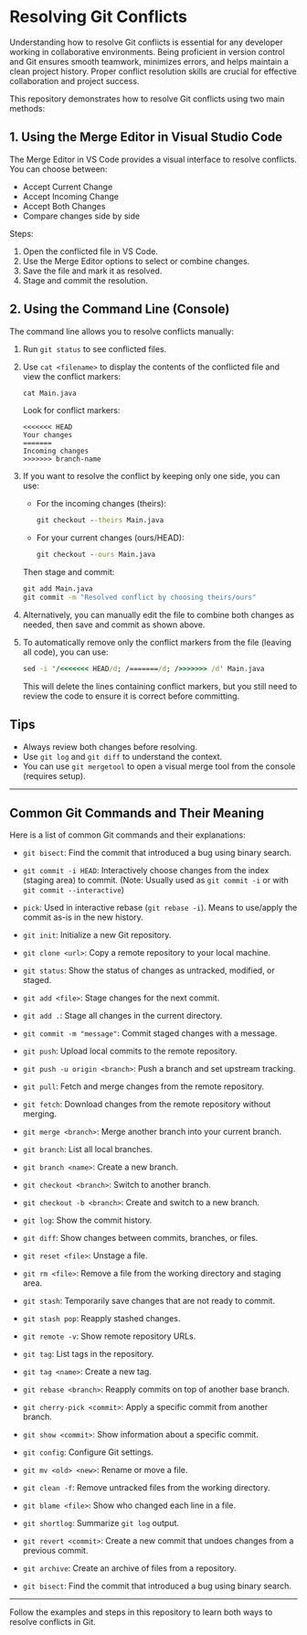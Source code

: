 
# Resolving Git Conflicts

Understanding how to resolve Git conflicts is essential for any developer working in collaborative environments. Being proficient in version control and Git ensures smooth teamwork, minimizes errors, and helps maintain a clean project history. Proper conflict resolution skills are crucial for effective collaboration and project success.

This repository demonstrates how to resolve Git conflicts using two main methods:

## 1. Using the Merge Editor in Visual Studio Code
The Merge Editor in VS Code provides a visual interface to resolve conflicts. You can choose between:
- Accept Current Change
- Accept Incoming Change
- Accept Both Changes
- Compare changes side by side

Steps:
1. Open the conflicted file in VS Code.
2. Use the Merge Editor options to select or combine changes.
3. Save the file and mark it as resolved.
4. Stage and commit the resolution.


## 2. Using the Command Line (Console)
The command line allows you to resolve conflicts manually:
1. Run `git status` to see conflicted files.
2. Use `cat <filename>` to display the contents of the conflicted file and view the conflict markers:
	```cmd
	cat Main.java
	```
	Look for conflict markers:
	```
	<<<<<<< HEAD
	Your changes
	=======
	Incoming changes
	>>>>>>> branch-name
	```

3. If you want to resolve the conflict by keeping only one side, you can use:
	 - For the incoming changes (theirs):
		 ```cmd
		 git checkout --theirs Main.java
		 ```
	 - For your current changes (ours/HEAD):
		 ```cmd
		 git checkout --ours Main.java
		 ```
	 Then stage and commit:
	 ```cmd
	 git add Main.java
	 git commit -m "Resolved conflict by choosing theirs/ours"
	 ```
4. Alternatively, you can manually edit the file to combine both changes as needed, then save and commit as shown above.


5. To automatically remove only the conflict markers from the file (leaving all code), you can use:
	```cmd
	sed -i '/<<<<<<< HEAD/d; /=======/d; />>>>>>> /d' Main.java
	```
	This will delete the lines containing conflict markers, but you still need to review the code to ensure it is correct before committing.


## Tips
- Always review both changes before resolving.
- Use `git log` and `git diff` to understand the context.
- You can use `git mergetool` to open a visual merge tool from the console (requires setup).

---

## Common Git Commands and Their Meaning


Here is a list of common Git commands and their explanations:
- `git bisect`: Find the commit that introduced a bug using binary search.

- `git commit -i HEAD`: Interactively choose changes from the index (staging area) to commit. (Note: Usually used as `git commit -i` or with `git commit --interactive`)
- `pick`: Used in interactive rebase (`git rebase -i`). Means to use/apply the commit as-is in the new history.

- `git init`: Initialize a new Git repository.
- `git clone <url>`: Copy a remote repository to your local machine.
- `git status`: Show the status of changes as untracked, modified, or staged.
- `git add <file>`: Stage changes for the next commit.
- `git add .`: Stage all changes in the current directory.
- `git commit -m "message"`: Commit staged changes with a message.
- `git push`: Upload local commits to the remote repository.
- `git push -u origin <branch>`: Push a branch and set upstream tracking.
- `git pull`: Fetch and merge changes from the remote repository.
- `git fetch`: Download changes from the remote repository without merging.
- `git merge <branch>`: Merge another branch into your current branch.
- `git branch`: List all local branches.
- `git branch <name>`: Create a new branch.
- `git checkout <branch>`: Switch to another branch.
- `git checkout -b <branch>`: Create and switch to a new branch.
- `git log`: Show the commit history.
- `git diff`: Show changes between commits, branches, or files.
- `git reset <file>`: Unstage a file.
- `git rm <file>`: Remove a file from the working directory and staging area.
- `git stash`: Temporarily save changes that are not ready to commit.
- `git stash pop`: Reapply stashed changes.
- `git remote -v`: Show remote repository URLs.
- `git tag`: List tags in the repository.
- `git tag <name>`: Create a new tag.
- `git rebase <branch>`: Reapply commits on top of another base branch.
- `git cherry-pick <commit>`: Apply a specific commit from another branch.
- `git show <commit>`: Show information about a specific commit.
- `git config`: Configure Git settings.
- `git mv <old> <new>`: Rename or move a file.
- `git clean -f`: Remove untracked files from the working directory.
- `git blame <file>`: Show who changed each line in a file.
- `git shortlog`: Summarize `git log` output.
- `git revert <commit>`: Create a new commit that undoes changes from a previous commit.
- `git archive`: Create an archive of files from a repository.
- `git bisect`: Find the commit that introduced a bug using binary search.

---
Follow the examples and steps in this repository to learn both ways to resolve conflicts in Git.


